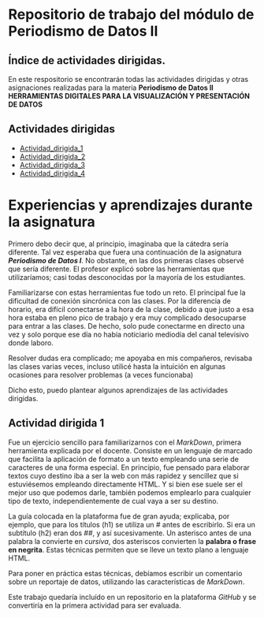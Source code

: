 # Repositorio de trabajo del módulo de Periodismo de Datos II

## Índice de actividades dirigidas. 

En este respositorio se encontrarán todas las actividades dirigidas y otras asignaciones realizadas para la materia **Periodismo de Datos II HERRAMIENTAS DIGITALES PARA LA VISUALIZACIÓN Y PRESENTACIÓN DE DATOS**


## Actividades  dirigidas

- [Actividad_dirigida_1](ad1.md)
- [Actividad_dirigida_2](ad2.md)
- [Actividad_dirigida_3](ad3.md)
- [Actividad_dirigida_4](ad4.md)
# Experiencias y aprendizajes durante la asignatura

Primero debo decir que, al principio, imaginaba que la cátedra sería diferente. Tal vez esperaba que fuera una continuación de la asignatura ***Periodismo de Datos I***. No obstante, en las dos primeras clases observé que  sería diferente. El profesor explicó sobre las herramientas que utilizaríamos; casi todas desconocidas por la mayoría de los estudiantes.

Familiarizarse con estas herramientas fue todo un reto. El principal fue la dificultad de conexión sincrónica con las clases. Por la diferencia de horario, era difícil conectarse a la hora de la clase, debido a que justo a esa hora estaba en pleno pico de trabajo y era muy complicado desocuparse para entrar a las clases. De hecho, solo pude conectarme en directo una vez y solo porque ese día no había noticiario mediodía del canal televisivo donde laboro.

Resolver dudas era complicado; me apoyaba en mis compañeros, revisaba las clases varias veces, incluso utilicé hasta la intuición en algunas ocasiones para resolver problemas (a veces funcionaba)

Dicho esto, puedo plantear algunos aprendizajes de las actividades dirigidas.

## Actividad dirigida 1

Fue un ejercicio sencillo para familiarizarnos con el *MarkDown*, primera herramienta explicada por el docente. Consiste en un lenguaje de marcado que facilita la aplicación de formato a un texto empleando una serie de caracteres de una forma especial. En principio, fue pensado para elaborar textos cuyo destino iba a ser la web con más rapidez y sencillez que si estuviésemos empleando directamente HTML. Y si bien ese suele ser el mejor uso que podemos darle, también podemos emplearlo para cualquier tipo de texto, independientemente de cual vaya a ser su destino.

La guía colocada en la plataforma fue de gran ayuda; explicaba, por ejemplo, que para los títulos (h1) se utiliza un # antes de escribirlo. Si era un subtítulo (h2) eran dos ##, y así sucesivamente. Un asterisco antes de una palabra la convierte en *cursiva*, dos asteriscos convierten la **palabra o frase en negrita**. Estas técnicas permiten que se lleve un texto plano a lenguaje HTML.

Para poner en práctica estas técnicas, debíamos escribir un comentario sobre un reportaje de datos, utilizando las características de *MarkDown*. 

Este trabajo quedaría incluído en un repositorio en la plataforma *GitHub* y se convertiría en la primera actividad para ser evaluada.
